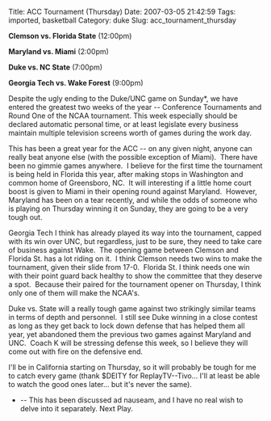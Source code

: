 Title: ACC Tournament (Thursday)
Date: 2007-03-05 21:42:59
Tags: imported, basketball
Category: duke
Slug: acc_tournament_thursday

<strong>Clemson vs. Florida State</strong> (12:00pm)

<strong>Maryland vs. Miami</strong> (2:00pm)

<strong>Duke vs. NC State</strong> (7:00pm)

<strong>Georgia Tech vs. Wake Forest</strong> (9:00pm)

Despite the ugly ending to the Duke/UNC game on Sunday*, we have entered the greatest two weeks of the year -- Conference Tournaments and Round One of the NCAA tournament.  This week especially should be declared automatic personal time, or at least legislate every business maintain multiple television screens worth of games during the work day.

This has been a great year for the ACC -- on any given night, anyone can really beat anyone else (with the possible exception of Miami).  There have been no gimmie games anywhere.  I believe for the first time the tournament is being held in Florida this year, after making stops in Washington and common home of Greensboro, NC.  It will interesting if a little home court boost is given to Miami in their opening round against Maryland.  However, Maryland has been on a tear recently, and while the odds of someone who is playing on Thursday winning it on Sunday, they are going to be a very tough out.

Georgia Tech I think has already played its way into the tournament, capped with its win over UNC, but regardless, just to be sure, they need to take care of business against Wake.  The opening game between Clemson and Florida St. has a lot riding on it.  I think Clemson needs two wins to make the tournament, given their slide from 17-0.  Florida St. I think needs one win with their point guard back healthy to show the committee that they deserve a spot.  Because their paired for the tournament opener on Thursday, I think only one of them will make the NCAA's.

Duke vs. State will a really tough game against two strikingly similar teams in terms of depth and personnel.  I still see Duke winning in a close contest as long as they get back to lock down defense that has helped them all year, yet abandoned them the previous two games against Maryland and UNC.  Coach K will be stressing defense this week, so I believe they will come out with fire on the defensive end.

I'll be in California starting on Thursday, so it will probably be tough for me to catch every game (thank $DEITY for ReplayTV--Tivo... I'll at least be able to watch the good ones later... but it's never the same).

* -- This has been discussed ad nauseam, and I have no real wish to delve into it separately.  Next Play.
